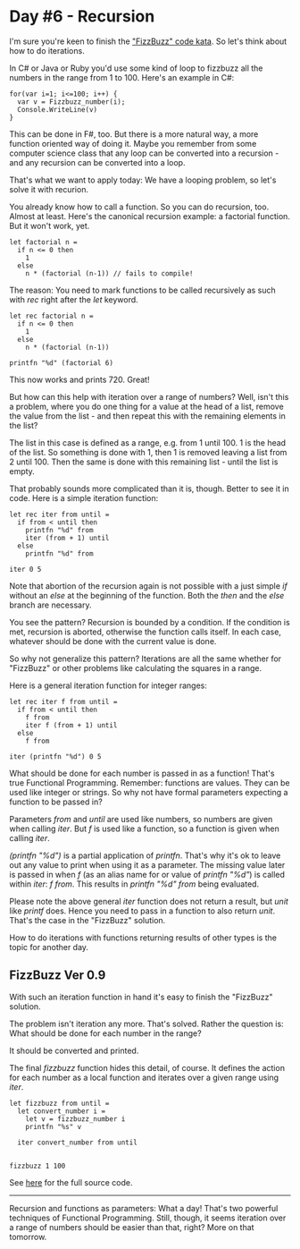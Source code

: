 # Day #6 - Recursion
I'm sure you're keen to finish the ["FizzBuzz" code kata](https://app.box.com/s/kvrd51oykrob44xv2t379k98ay9ai568). So let's think about how to do iterations.

In C# or Java or Ruby you'd use some kind of loop to fizzbuzz all the numbers in the range from 1 to 100. Here's an example in C#:

```
for(var i=1; i<=100; i++) {
  var v = Fizzbuzz_number(i);
  Console.WriteLine(v)
}
```

This can be done in F#, too. But there is a more natural way, a more function oriented way of doing it. Maybe you remember from some computer science class that any loop can be converted into a recursion - and any recursion can be converted into a loop.

That's what we want to apply today: We have a looping problem, so let's solve it with recurion.

You already know how to call a function. So you can do recursion, too. Almost at least. Here's the canonical recursion example: a factorial function. But it won't work, yet.

```
let factorial n =
  if n <= 0 then
    1
  else
    n * (factorial (n-1)) // fails to compile!
```

The reason: You need to mark functions to be called recursively as such with _rec_ right after the _let_ keyword.

```
let rec factorial n =
  if n <= 0 then
    1
  else
    n * (factorial (n-1))

printfn "%d" (factorial 6)
```

This now works and prints 720. Great!

But how can this help with iteration over a range of numbers? Well, isn't this a problem, where you do one thing for a value at the head of a list, remove the value from the list - and then repeat this with the remaining elements in the list?

The list in this case is defined as a range, e.g. from 1 until 100. 1 is the head of the list. So something is done with 1, then 1 is removed leaving a list from 2 until 100. Then the same is done with this remaining list - until the list is empty.

That probably sounds more complicated than it is, though. Better to see it in code. Here is a simple iteration function:

```
let rec iter from until =
  if from < until then
    printfn "%d" from
    iter (from + 1) until
  else
    printfn "%d" from
    
iter 0 5
```

Note that abortion of the recursion again is not possible with a just simple _if_ without an _else_ at the beginning of the function. Both the _then_ and the _else_ branch are necessary.

You see the pattern? Recursion is bounded by a condition. If the condition is met, recursion is aborted, otherwise the function calls itself. In each case, whatever should be done with the current value is done.

So why not generalize this pattern? Iterations are all the same whether for "FizzBuzz" or other problems like calculating the squares in a range.

Here is a general iteration function for integer ranges:

```
let rec iter f from until =
  if from < until then
    f from
    iter f (from + 1) until
  else
    f from
    
iter (printfn "%d") 0 5
```

What should be done for each number is passed in as a function! That's true Functional Programming. Remember: functions are values. They can be used like integer or strings. So why not have formal parameters expecting a function to be passed in?

Parameters _from_ and _until_ are used like numbers, so numbers are given when calling _iter_. But _f_ is used like a function, so a function is given when calling _iter_.

_(printfn "%d")_ is a partial application of _printfn_. That's why it's ok to leave out any value to print when using it as a parameter. The missing value later is passed in when _f_ (as an alias name for or value of _printfn "%d"_) is called within _iter_: _f from_. This results in _printfn "%d" from_ being evaluated.

Please note the above general _iter_ function does not return a result, but _unit_ like _printf_ does. Hence you need to pass in a function to also return _unit_. That's the case in the "FizzBuzz" solution.

How to do iterations with functions returning results of other types is the topic for another day.

## FizzBuzz Ver 0.9
With such an iteration function in hand it's easy to finish the "FizzBuzz" solution.

The problem isn't iteration any more. That's solved. Rather the question is: What should be done for each number in the range?

It should be converted and printed.

The final _fizzbuzz_ function hides this detail, of course. It defines the action for each number as a local function and iterates over a given range using _iter_.


```
let fizzbuzz from until =
  let convert_number i =
    let v = fizzbuzz_number i
    printfn "%s" v
  
  iter convert_number from until
    
    
fizzbuzz 1 100
```

See [here](src/fizzbuzz.fs) for the full source code.

***

Recursion and functions as parameters: What a day! That's two powerful techniques of Functional Programming. Still, though, it seems iteration over a range of numbers should be easier than that, right? More on that tomorrow.
